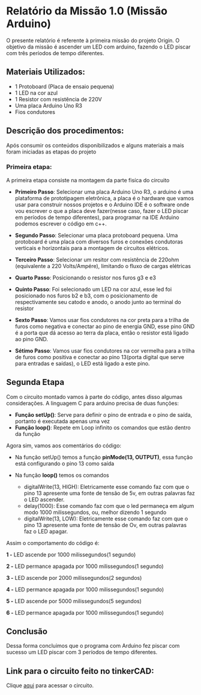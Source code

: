 # Relatório da Missão 1.0 (Missão Arduino)

O presente relatório é referente à primeira missão do projeto Origin. O objetivo da missão é ascender um LED com arduino, fazendo o LED piscar com três períodos de tempo diferentes.

## Materiais Utilizados: 
- 1 Protoboard (Placa de ensaio pequena)
- 1 LED na cor azul
- 1 Resistor com resistência de 220V
- Uma placa Arduino Uno R3
- Fios condutores

## Descrição dos procedimentos:
Após consumir os conteúdos disponibilizados e alguns materiais a mais foram iniciadas as etapas do projeto

### Primeira etapa:
A primeira etapa consiste na montagem da parte fisíca do circuito

- **Primeiro Passo**: Selecionar uma placa Arduino Uno R3, o arduino é uma plataforma de prototipagem eletrônica, a placa é o hardware que vamos usar para construir nossos projetos e o Arduino IDE é o software onde vou escrever o que a placa deve fazer(nesse caso, fazer o LED piscar em períodos de tempo diferentes), para programar na IDE Arduino podemos escrever o código em c++.

- **Segundo Passo**: Selecionar uma placa protoboard pequena. Uma protoboard é uma placa com diversos furos e conexões condutoras verticais e horizontais para a montagem de circuitos elétricos.

- **Terceiro Passo**: Selecionar um resitor com resistência de 220ohm (equivalente a 220 Volts/Ampére), limitando o fluxo de cargas elétricas

- **Quarto Passo**: Posicionando o resistor nos furos g3 e e3

- **Quinto Passo**: Foi selecionado um LED  na cor azul, esse led foi posicionado nos furos b2 e b3, com o posicionamento de respectivamente seu catodo e anodo,  o anodo junto ao terminal do resistor

- **Sexto Passo**: Vamos usar fios condutores na cor preta para a trilha de furos como negativa e conectar ao pino de energia GND, esse pino GND é a porta que dá acesso ao terra da placa, então o resistor está ligado ao pino GND.

- **Sétimo Passo**: Vamos usar fios condutores na cor vermelha para a trilha de furos como positiva e conectar ao pino 13(porta digital que serve para entradas e saídas), o LED está ligado a este pino.

## Segunda Etapa 

Com o circuito montado vamos à parte do código, antes disso algumas considerações. A linguagem C para arduino precisa de duas funções:
- **Função setUp()**: Serve para definir o pino de entrada e o pino de saída, portanto é executada apenas uma vez
- **Função loop()**: Repete em Loop infinito os comandos que estão dentro da função

Agora sim, vamos aos comentários do código:

- Na função setUp() temos a função **pinMode(13, OUTPUT)**, essa função está configurando o pino 13 como saída

- Na função **loop()** temos os comandos 
    - digitalWrite(13, HIGH): Eletricamente esse comando faz com que o pino 13 apresente uma fonte de tensão de 5v, em outras palavras faz o LED ascender.
    - delay(1000): Esse comando faz com que o led permaneça em algum modo 1000 milissegundos, ou, melhor dizendo 1 segundo
    - digitalWrite(13, LOW): Eletricamente esse comando faz com que o pino 13 apresente uma fonte de tensão de Ov, em outras palavras faz o LED apagar.
 
 Assim o comportamento do código é:

 **1 -** LED ascende por 1000 milissegundos(1 segundo)

 **2 -** LED permance apagada por 1000 milissegundos(1 segundo)

 **3 -** LED ascende por 2000 milissegundos(2 segundos)

 **4 -** LED permance apagada por 1000 milissegundos(1 segundo)

 **5 -** LED ascende por 5000 milissegundos(5 segundos)

 **6 -** LED permance apagada por 1000 milissegundos(1 segundo)


## Conclusão

Dessa forma concluimos que o programa com Arduino fez piscar com sucesso um LED piscar com 3 períodos de tempo diferentes.

## Link para o circuito feito no tinkerCAD:

Clique <a href="https://www.tinkercad.com/things/fKmMRb3yrRp-missao-arduino" target="_blank">aqui</a> para acessar o circuito.

